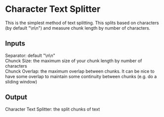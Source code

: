 # Character Text Splitter
This is the simplest method of text splitting. This splits based on characters (by default "\n\n") and measure chunk length by number of characters.
## Inputs
Separator: default "\n\n" <br>
Chunck Size: the maximum size of your chunk length by number of characters <br>
Chunck Overlap: the maximum overlap between chunks. It can be nice to have some overlap to maintain some continuity between chunks (e.g. do a sliding window) <br>
## Output 
Character Text Splitter: the split chunks of text
